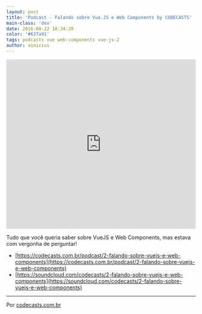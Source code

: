 ```yaml
---
layout: post
title: 'Podcast - Falando sobre Vue.JS e Web Components by CODECASTS'
main-class: 'dev'
date: 2016-08-22 18:34:20 
color: '#637a91'
tags: podcasts vue web-components vue-js-2
author: vinicius
---
```


<iframe width="100%" height="450" scrolling="no" frameborder="no" src="https://w.soundcloud.com/player/?url=https%3A//api.soundcloud.com/tracks/278908423&amp;auto_play=false&amp;hide_related=false&amp;show_comments=true&amp;show_user=true&amp;show_reposts=false&amp;visual=true"></iframe>

Tudo que você queria saber sobre VueJS e Web Components, mas estava com vergonha de perguntar!

- [https://codecasts.com.br/podcast/2-falando-sobre-vuejs-e-web-components](https://codecasts.com.br/podcast/2-falando-sobre-vuejs-e-web-components)
- [https://soundcloud.com/codecasts/2-falando-sobre-vuejs-e-web-components](https://soundcloud.com/codecasts/2-falando-sobre-vuejs-e-web-components)

----

Por [codecasts.com.br](https://codecasts.com.br)
